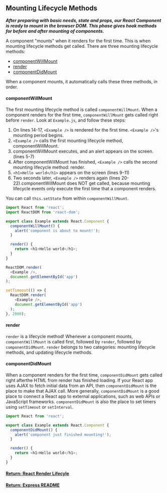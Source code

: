 ## Mounting Lifecycle Methods

___After preparing with basic needs, state and props, our React Component is ready to mount in the browser DOM. This phase gives hook methods for before and after mounting of components.___

A component "mounts" when it renders for the first time. This is when mounting lifecycle methods get called.
There are three mounting lifecycle methods:

- [componentWillMount](#componentWillMount)
- [render](#render)
- [componentDidMount](#componentDidMount)

When a component mounts, it automatically calls these three methods, in order.

#### componentWillMount
The first mounting lifecycle method is called `componentWillMount`.
When a component renders for the first time, `componentWillMount` gets called right before `render`.
Look at `Example.js`, and follow these steps:
1.	On lines 14-17, `<Example />` is rendered for the first time. `<Example />`'s mounting period begins.
2.	`<Example />` calls the first mounting lifecycle method, componentWillMount.
3.	componentWillMount executes, and an alert appears on the screen. (lines 5-7)
4.	After componentWillMount has finished, `<Example />` calls the second mounting lifecycle method: render.
5.	`<h1>Hello world</h1>` appears on the screen (lines 9-11)
6.	Two seconds later, `<Example />` renders again (lines 20-22).componentWillMount does NOT get called, because mounting lifecycle events only execute the first time that a component renders.

You can call `this.setState` from within `componentWillMount`.

```js
import React from 'react';
import ReactDOM from 'react-dom';

export class Example extends React.Component {
  componentWillMount() {
    alert('component is about to mount!');
  }

  render() {
    return <h1>Hello world</h1>;
  }
}

ReactDOM.render(
  <Example />,
  document.getElementById('app')
);

setTimeout(() => {
  ReactDOM.render(
    <Example />,
    document.getElementById('app')
  );
}, 2000);
```
#### render
`render` is a lifecycle method! Whenever a component mounts, `componentWillMount` is called first, followed by `render`, followed by `componentDidMount`.
`render` belongs to two categories: mounting lifecycle methods, and updating lifecycle methods.

#### componentDidMount
When a component renders for the first time, `componentDidMount` gets called right afterthe HTML from render has finished loading.
If your React app uses AJAX to fetch initial data from an API, then `componentDidMount` is the place to make that AJAX call. More generally, `componentDidMount` is a good place to connect a React app to external applications, such as web APIs or JavaScript frameworks. `componentDidMount` is also the place to set timers using `setTimeout` or `setInterval`.

```js
import React from 'react';

export class Example extends React.Component {
  componentDidMount() {
    alert('component just finished mounting!');
  }

  render() {
    return <h1>Hello world</h1>;
  }
}
```

#### [Return: React Render Lifecyle](./reactLifecycle.md)

#### [Return: Express README](../../README.md)

